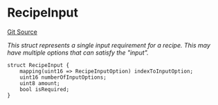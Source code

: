 # RecipeInput
[Git Source](https://github.com/TreasureProject/spellcaster-facets/blob/35a5f7a33e5c726475104b88b7e2a468bb5aa2b7/src/advanced-crafting/AdvancedCraftingStorage.sol)

*This struct represents a single input requirement for a recipe. This may have multiple options that can satisfy the "input".*


```solidity
struct RecipeInput {
    mapping(uint16 => RecipeInputOption) indexToInputOption;
    uint16 numberOfInputOptions;
    uint8 amount;
    bool isRequired;
}
```

